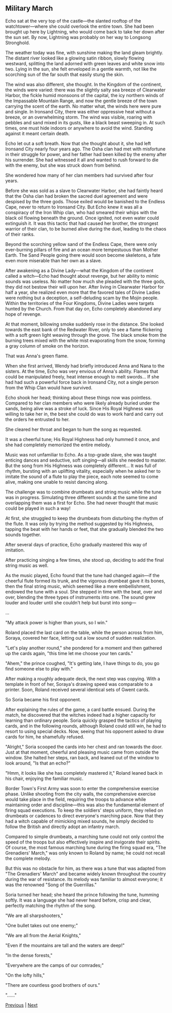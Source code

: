 ## Military March
Echo sat at the very top of the castle—the slanted rooftop of the watchtower—where she could overlook the entire town. She had been brought up here by Lightning, who would come back to take her down after the sun set. By now, Lightning was probably on her way to Longsong Stronghold.



The weather today was fine, with sunshine making the land gleam brightly. The distant river looked like a glowing satin ribbon, slowly flowing westward, splitting the land adorned with green leaves and white snow into two. Lying in the sun, she felt enveloped in a gentle warmth, not like the scorching sun of the far south that easily stung the skin.



The wind was also different, she thought. In the Kingdom of the continent, the winds were varied: there was the slightly salty sea breeze of Clearwater Harbor, the fickle humid monsoons of the capital, the icy northern winds of the Impassable Mountain Range, and now the gentle breeze of the town carrying the scent of the earth. No matter what, the winds here were pure and single. In Ironsand City, there was either oppressive heat without a breeze, or an overwhelming storm. The wind was visible, roaring with pebbles and sand mixed in its gusts, like a black beast sweeping in. At such times, one must hide indoors or anywhere to avoid the wind. Standing against it meant certain death.



Echo let out a soft breath. Now that she thought about it, she had left Ironsand City nearly four years ago. The Osha clan had met with misfortune in their struggle for power, and her father had been killed by the enemy after his surrender. She had witnessed it all and wanted to rush forward to die with the enemy, but she was struck down from behind.



She wondered how many of her clan members had survived after four years.



Before she was sold as a slave to Clearwater Harbor, she had faintly heard that the Osha clan had broken the sacred duel agreement and were despised by the three gods. Those exiled would be banished to the Endless Cape, never to return to Ironsand City. But Echo knew it was all a conspiracy of the Iron Whip clan, who had smeared their whips with the black oil flowing beneath the ground. Once ignited, not even water could extinguish it. It was this tactic that had caused her brother, the strongest warrior of their clan, to be burned alive during the duel, leading to the chaos of their ranks.



Beyond the scorching yellow sand of the Endless Cape, there were only ever-burning pillars of fire and an ocean more tempestuous than Mother Earth. The Sand People going there would soon become skeletons, a fate even more miserable than her own as a slave.



After awakening as a Divine Lady—what the Kingdom of the continent called a witch—Echo had thought about revenge, but her ability to mimic sounds was useless. No matter how much she pleaded with the three gods, they did not bestow their will upon her. After living in Clearwater Harbor for half a year, she realized even more that the favored tales of Divine Ladies were nothing but a deception, a self-deluding scam by the Mojin people. Within the territories of the Four Kingdoms, Divine Ladies were targets hunted by the Church. From that day on, Echo completely abandoned any hope of revenge.



At that moment, billowing smoke suddenly rose in the distance. She looked towards the east bank of the Redwater River, only to see a flame flickering with a soft green light weaving through the grove. The black smoke from the burning trees mixed with the white mist evaporating from the snow, forming a gray column of smoke on the horizon.

That was Anna's green flame.

When she first arrived, Wendy had briefly introduced Anna and Nana to the sisters. At the time, Echo was very envious of Anna's ability. Flames that could be manipulated freely, heat intense enough to melt swords... If she had had such a powerful force back in Ironsand City, not a single person from the Whip Clan would have survived.

Echo shook her head; thinking about these things now was pointless. Compared to her clan members who were likely already buried under the sands, being alive was a stroke of luck. Since His Royal Highness was willing to take her in, the best she could do was to work hard and carry out the orders he entrusted to her.

She cleared her throat and began to hum the song as requested.

It was a cheerful tune; His Royal Highness had only hummed it once, and she had completely memorized the entire melody.

Music was not unfamiliar to Echo. As a top-grade slave, she was taught enticing dances and seductive, soft singing—all skills she needed to master. But the song from His Highness was completely different... It was full of rhythm, bursting with an uplifting vitality, especially when he asked her to imitate the sound of a flute to play the piece, each note seemed to come alive, making one unable to resist dancing along.

The challenge was to combine drumbeats and string music while the tune was in progress. Simulating three different sounds at the same time and overlapping them was a first for Echo. She had never thought that music could be played in such a way!

At first, she struggled to keep the drumbeats from disturbing the rhythm of the flute. It was only by trying the method suggested by His Highness, tapping the beat with her hands or feet, that she gradually blended the two sounds together.



After several days of practice, Echo gradually mastered this way of imitation.

After practicing singing a few times, she stood up, deciding to add the final string music as well.

As the music played, Echo found that the tune had changed again—if the cheerful flute formed its trunk, and the vigorous drumbeat gave it its bones, then the final string music, which seemed like a mere embellishment, endowed the tune with a soul. She stepped in time with the beat, over and over, blending the three types of instruments into one. The sound grew louder and louder until she couldn't help but burst into song—

...

"My attack power is higher than yours, so I win."

Roland placed the last card on the table, while the person across from him, Soraya, covered her face, letting out a low sound of sudden realization.

"Let's play another round," she pondered for a moment and then gathered up the cards again, "this time let me choose your ten cards."

"Ahem," the prince coughed, "It's getting late, I have things to do, you go find someone else to play with."

After making a roughly adequate deck, the next step was copying. With a template in front of her, Soraya's drawing speed was comparable to a printer. Soon, Roland received several identical sets of Gwent cards.



So Soria became his first opponent.

After explaining the rules of the game, a card battle ensued. During the match, he discovered that the witches indeed had a higher capacity for learning than ordinary people. Soria quickly grasped the tactics of playing cards, and in the following rounds, although Roland could still win, he had to resort to using special decks. Now, seeing that his opponent asked to draw cards for him, he shamefully refused.

"Alright," Soria scooped the cards into her chest and ran towards the door. Just at that moment, cheerful and pleasing music came from outside the window. She halted her steps, ran back, and leaned out of the window to look around, "Is that an echo?"

"Hmm, it looks like she has completely mastered it," Roland leaned back in his chair, enjoying the familiar music.

Border Town's First Army was soon to enter the comprehensive exercise phase. Unlike shooting from the city walls, the comprehensive exercise would take place in the field, requiring the troops to advance while maintaining order and discipline—this was also the fundamental element of firing squad executions. To keep the soldiers' steps uniform, they relied on drumbeats or cadences to direct everyone's marching pace. Now that they had a witch capable of mimicking mixed sounds, he simply decided to follow the British and directly adopt an infantry march.

Compared to simple drumbeats, a marching tune could not only control the speed of the troops but also effectively inspire and invigorate their spirits. Of course, the most famous marching tune during the firing squad era, "The Grenadiers' March," was only known to Roland by name; he could not recall the complete melody.

But this was no obstacle for him, as there was a tune that was adapted from "The Grenadiers' March" and became widely known throughout the country during the war of resistance. Its melody was familiar to almost everyone; it was the renowned "Song of the Guerrillas."

Soria turned her head; she heard the prince following the tune, humming softly. It was a language she had never heard before, crisp and clear, perfectly matching the rhythm of the song.

"We are all sharpshooters,"



"One bullet takes out one enemy;"

"We are all from the Aerial Knights,"

"Even if the mountains are tall and the waters are deep!"

"In the dense forests,"

"Everywhere are the camps of our comrades;"

"On the lofty hills,"

"There are countless good brothers of ours."

"......"





[Previous](CH0104.md) | [Next](CH0106.md)
